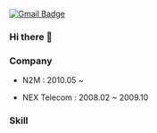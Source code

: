 
[![Gmail Badge](https://img.shields.io/badge/Gmail-d14836?style=flat-square&logo=Gmail&logoColor=white&link=mailto:jangsalt@gmail.com)](mailto:jangsalt@gmail.com)

### Hi there 👋

### Company

* N2M
: 2010.05 ~ 

* NEX Telecom
: 2008.02 ~ 2009.10


### Skill

<!-- #### Frontend
![git](https://img.shields.io/badge/-Git-F05032?&style=flat&logo=Git&logoColor=white)

 -->
 
<!--

### Skill

Frontend
Javascript jQuery Vue.js React

Backend
Java

DevOps
Linux Ubuntu
Jenkins
Git GitHub GitLab SVN
PostgreSQL MariaDB MySQL Oracle Tibero

-->


<!-- 

[![Jangsalt's GitHub stats](https://github-readme-stats.vercel.app/api?username=jangsalt&count_private=true)](https://github.com/jangsalt/github-readme-stats)

[![Jangsalt Top Langs](https://github-readme-stats.vercel.app/api/top-langs/?username=jangsalt&count_private=true)](https://github.com/jangsalt/github-readme-stats)
-->

<!--
**jangsalt/jangsalt** is a ✨ _special_ ✨ repository because its `README.md` (this file) appears on your GitHub profile.

Here are some ideas to get you started:

- 🔭 I’m currently working on ...
- 🌱 I’m currently learning ...
- 👯 I’m looking to collaborate on ...
- 🤔 I’m looking for help with ...
- 💬 Ask me about ...
- 📫 How to reach me: ...
- 😄 Pronouns: ...
- ⚡ Fun fact: ...
-->


